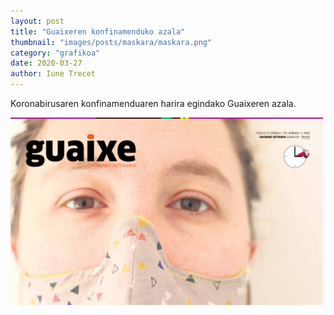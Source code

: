 ```yaml
---
layout: post
title: "Guaixeren konfinamenduko azala"
thumbnail: "images/posts/maskara/maskara.png"
category: "grafikoa"
date: 2020-03-27
author: Iune Trecet
---
```


Koronabirusaren konfinamenduaren harira egindako Guaixeren azala.

<img src="/images/posts/maskara/maskara.png" alt="Maskararen azala">
